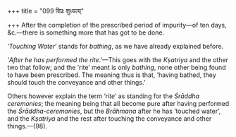 +++
title = "099 विप्रः शुध्यत्य्"

+++
After the completion of the prescribed period of impurity—of ten days,
&c.—there is something more that has got to be done.

‘*Touching Water*’ stands for *bathing*, as we have already explained
before.

‘*After he* *has* *performed the rite*.’—This goes with the *Kṣatriya*
and the other two that follow; and the ‘rite’ meant is only *bathing*,
none other being found to have been prescribed. The meaning thus is
that, ‘having bathed, they should touch the conveyance and other
things.’

Others however explain the term ‘*rite*’ as standing for the *Śrāddha
ceremonies*; the meaning being that all become pure after having
performed the *Śrāddha-ceremonies*, but the *Brāhmaṇa* after he has
‘touched water’, and the *Kṣatriya* and the rest after touching the
conveyance and other things.—(98).


